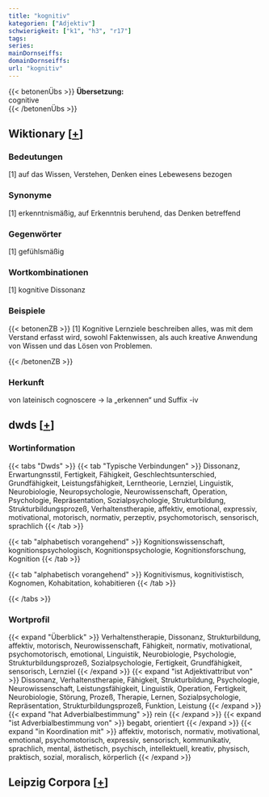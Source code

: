 ```yaml
---
title: "kognitiv"
kategorien: ["Adjektiv"]
schwierigkeit: ["k1", "h3", "r17"]
tags:
series:
mainDornseiffs:
domainDornseiffs:
url: "kognitiv"
---
```


{{< betonenÜbs >}}
**Übersetzung:**  
cognitive  
{{< /betonenÜbs >}}

## Wiktionary [[+](https://de.wiktionary.org/wiki/kognitiv)]

### Bedeutungen
[1] auf das Wissen, Verstehen, Denken eines Lebewesens bezogen  

### Synonyme
[1] erkenntnismäßig, auf Erkenntnis beruhend, das Denken betreffend  

### Gegenwörter
[1] gefühlsmäßig  

### Wortkombinationen
[1] kognitive Dissonanz  

### Beispiele
{{< betonenZB >}}
[1] Kognitive Lernziele beschreiben alles, was mit dem Verstand erfasst wird, sowohl Faktenwissen, als auch kreative Anwendung von Wissen und das Lösen von Problemen.  

{{< /betonenZB >}}
### Herkunft
von lateinisch cognoscere → la „erkennen“ und Suffix -iv  



## dwds [[+](https://www.dwds.de/wb/kognitiv)]

### Wortinformation
{{< tabs "Dwds" >}}
{{< tab "Typische Verbindungen" >}}
Dissonanz, Erwartungnsstil, Fertigkeit, Fähigkeit, Geschlechtsunterschied, Grundfähigkeit, Leistungsfähigkeit, Lerntheorie, Lernziel, Linguistik, Neurobiologie, Neuropsychologie, Neurowissenschaft, Operation, Psychologie, Repräsentation, Sozialpsychologie, Strukturbildung, Strukturbildungsprozeß, Verhaltenstherapie, affektiv, emotional, expressiv, motivational, motorisch, normativ, perzeptiv, psychomotorisch, sensorisch, sprachlich
{{< /tab >}}

{{< tab "alphabetisch vorangehend" >}}
Kognitionswissenschaft, kognitionspsychologisch, Kognitionspsychologie, Kognitionsforschung, Kognition
{{< /tab >}}

{{< tab "alphabetisch vorangehend" >}}
Kognitivismus, kognitivistisch, Kognomen, Kohabitation, kohabitieren
{{< /tab >}}

{{< /tabs >}}

### Wortprofil
{{< expand "Überblick" >}} Verhaltenstherapie, Dissonanz, Strukturbildung, affektiv, motorisch, Neurowissenschaft, Fähigkeit, normativ, motivational, psychomotorisch, emotional, Linguistik, Neurobiologie, Psychologie, Strukturbildungsprozeß, Sozialpsychologie, Fertigkeit, Grundfähigkeit, sensorisch, Lernziel {{< /expand >}}
{{< expand "ist Adjektivattribut von" >}} Dissonanz, Verhaltenstherapie, Fähigkeit, Strukturbildung, Psychologie, Neurowissenschaft, Leistungsfähigkeit, Linguistik, Operation, Fertigkeit, Neurobiologie, Störung, Prozeß, Therapie, Lernen, Sozialpsychologie, Repräsentation, Strukturbildungsprozeß, Funktion, Leistung {{< /expand >}}
{{< expand "hat Adverbialbestimmung" >}} rein {{< /expand >}}
{{< expand "ist Adverbialbestimmung von" >}} begabt, orientiert {{< /expand >}}
{{< expand "in Koordination mit" >}} affektiv, motorisch, normativ, motivational, emotional, psychomotorisch, expressiv, sensorisch, kommunikativ, sprachlich, mental, ästhetisch, psychisch, intellektuell, kreativ, physisch, praktisch, sozial, moralisch, körperlich {{< /expand >}}

## Leipzig Corpora [[+](https://corpora.uni-leipzig.de/en/res?word=kognitiv&corpusId=deu_newscrawl-public_2018)]

